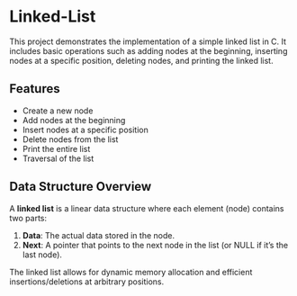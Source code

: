 # Linked-List

This project demonstrates the implementation of a simple linked list in C. It includes basic operations such as adding nodes at the beginning, inserting nodes at a specific position, deleting nodes, and printing the linked list. 

## Features
- Create a new node
- Add nodes at the beginning
- Insert nodes at a specific position
- Delete nodes from the list
- Print the entire list
- Traversal of the list

## Data Structure Overview
A **linked list** is a linear data structure where each element (node) contains two parts:
1. **Data**: The actual data stored in the node.
2. **Next**: A pointer that points to the next node in the list (or NULL if it’s the last node).

The linked list allows for dynamic memory allocation and efficient insertions/deletions at arbitrary positions.

